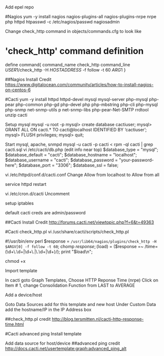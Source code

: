Add epel repo

#Nagios
yum -y install nagios nagios-plugins-all nagios-plugins-nrpe nrpe php httpd 
htpasswd -c /etc/nagios/passwd nagiosadmin

Change check_http command in objects/commands.cfg to look like
# 'check_http' command definition
define command{
        command_name    check_http
        command_line    $USER1$/check_http -H $HOSTADDRESS$ -f follow -t 60 $ARG1$
        }

##Nagios Install Credit
https://www.digitalocean.com/community/articles/how-to-install-nagios-on-centos-6

#Cacti
yum -y install httpd httpd-devel mysql mysql-server php-mysql php-pear php-common php-gd php-devel php php-mbstring php-cli php-mysql php-snmp net-snmp-utils p net-snmp-libs php-pear-Net-SMTP rrdtool unzip cacti

Setup mysql
mysql -u root -p
mysql> create database cactiuser;
mysql> GRANT ALL ON cacti.* TO cacti@localhost IDENTIFIED BY ‘cactiuser’;
mysql> FLUSH privileges;
mysql> quit;

Start mysql, apache, snmpd
mysql -u cacti -p cacti < rpm -ql cacti | grep cacti.sql
vi /etc/cacti/db.php (edit info near top)
$database_type = "mysql";
$database_default = "cacti";
$database_hostname = "localhost";
$database_username = "cacti";
$database_password = "your-password-here";
$database_port = "3306";
$database_ssl = false;

vi /etc/httpd/conf.d/cacti.conf
Change Allow from localhost to Allow from all

service httpd restart

vi /etc/cron.d/cacti
Uncomment

setup iptables

default cacti creds are admin/password

##Cacti Install Credit
http://forums.cacti.net/viewtopic.php?f=6&t=49363

#Cacti check_http.pl
vi /usr/share/cacti/scripts/check_http.pl

#!/usr/bin/env perl
$response = `/usr/lib64/nagios/plugins/check_http -H $ARGV[0] -f follow -t 60`;
chomp $response;
($load) = ($response =~ /time=(\d+\.\d+|\d+\.|\.\d+|\d+)/);
print "$load\n";

chmod +x

Import template 

In cacti goto Graph Templates, Choose HTTP Reponse Time (nrpe)
Click on Item # 1, change Consolidation Function from LAST to AVERAGE

Add a device/host

Goto Data Sources add for this template and new host
Under Custom Data add the hostname/IP in the IP Address box

##check_http.pl credit
http://blog.tersmitten.nl/cacti-http-response-time.html

#Cacti advanced ping
Install template

Add data source for host/device
##advanced ping credit
http://docs.cacti.net/usertemplate:graph:advanced_ping_alt

